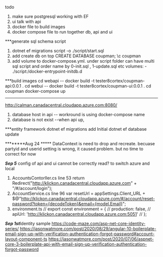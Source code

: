 todo 
1. make sure postgresql working with EF
2. ui talk with api
3. docker file to build images
4. docker compose file to run together db, api and ui   

***generate sql schema script 
1. dotnet ef migrations script -o ./script/start.sql
2. add create db on top
    CREATE DATABASE coupman; 
    \c coupman
3.  add volume to docker-compose.yml. under script folder can have multi sql script and order name by 0-init.sql , 1-update.sql etc 
    volumes:
        - ./script:/docker-entrypoint-initdb.d

***build images
cd webapi -- docker build -t tester8cortex/coupman-api:0.0.1 .
cd webui -- docker build -t tester8cortex/coupman-ui:0.0.1 .
cd coupman docker-compose up

*** 
http://calman.canadacentral.cloudapp.azure.com:8080/

1. database host in api -- workround is using docker-compose name
2. database is not exist --when api up,


***entity framework 
dotnet ef migrations add Initial
dotnet ef database update



********Aug 24 *****
DataContext is need to drop and recreate. becuase partyid and userid setting is wrong, it caused problem. but no time to correct for now

***Sep 5***
config of api and ui cannot be correctly read?
to switch azure and local
1. AccountsContorller.cs line 53 return Redirect("http://klickon.canadacentral.cloudapp.azure.com" + "/#/account/login");
2. AccountService.cs line 96  var resetUrl = appSettings.Client_URL + $@"http://klickon.canadacentral.cloudapp.azure.com/#/account/reset-password?token={decodeToken}&email={model.Email}";
3. environment.ts // export const environment = {
//   production: false,
//   apiUrl: 'http://klickon.canadacentral.cloudapp.azure.com:5051'
// };

***Sep 1st***Identity sample
https://code-maze.com/asp-net-core-identity-series/
https://jasonwatmore.com/post/2020/08/29/angular-10-boilerplate-email-sign-up-with-verification-authentication-forgot-password#account-layout-component-ts
https://jasonwatmore.com/post/2020/07/06/aspnet-core-3-boilerplate-api-with-email-sign-up-verification-authentication-forgot-password
